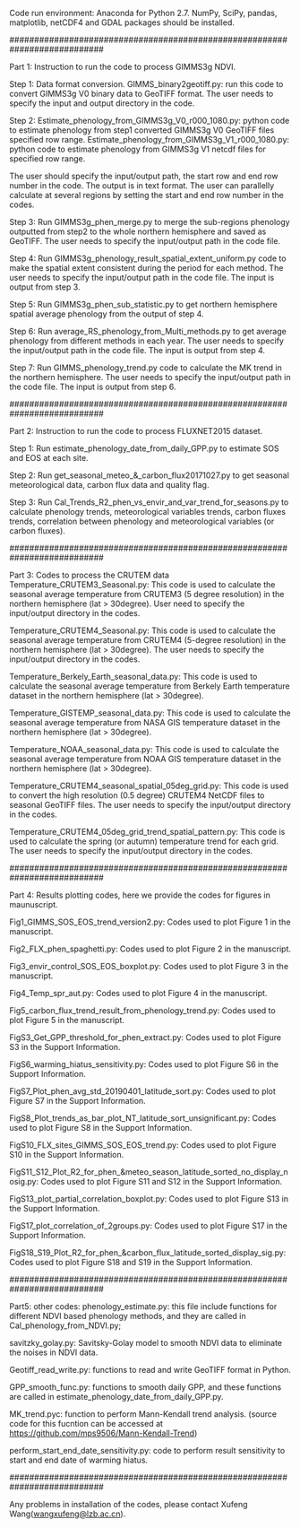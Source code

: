 Code run environment: Anaconda for Python 2.7. NumPy, SciPy, pandas, matplotlib, netCDF4 and GDAL packages should be installed. 

###########################################################################

Part 1: Instruction to run the code to process GIMMS3g NDVI.

Step 1: 
Data format conversion.
GIMMS_binary2geotiff.py: run this code to convert GIMMS3g V0 binary data to GeoTIFF format. The user needs to specify the input and output directory in the code.

Step 2:
Estimate_phenology_from_GIMMS3g_V0_r000_1080.py:  python code to estimate phenology from step1 converted GIMMS3g V0 GeoTIFF files specified row range.
Estimate_phenology_from_GIMMS3g_V1_r000_1080.py:  python code to estimate phenology from GIMMS3g V1 netcdf files for specified row range.

The user should specify the input/output path, the start row and end row number in the code. The output is in text format. 
The user can parallelly calculate at several regions by setting the start and end row number in the codes.

Step 3:
Run GIMMS3g_phen_merge.py to merge the sub-regions phenology outputted from step2 to the whole northern hemisphere and saved as GeoTIFF. 
The user needs to specify the input/output path in the code file.

Step 4:
Run GIMMS3g_phenology_result_spatial_extent_uniform.py code to make the spatial extent consistent during the period for each method.
The user needs to specify the input/output path in the code file. The input is output from step 3.

Step 5:
Run GIMMS3g_phen_sub_statistic.py to get northern hemisphere spatial average phenology from the output of step 4. 

Step 6:
Run average_RS_phenology_from_Multi_methods.py to get average phenology from different methods in each year. The user needs to specify the input/output path in the code file. The input is output from step 4.

Step 7:
Run GIMMS_phenology_trend.py code to calculate the MK trend in the northern hemisphere. The user needs to specify the input/output path in the code file. The input is output from step 6.



###########################################################################

Part 2: Instruction to run the code to process FLUXNET2015 dataset.

Step 1:
Run estimate_phenology_date_from_daily_GPP.py to estimate SOS and EOS at each site.

Step 2:
Run get_seasonal_meteo_&_carbon_flux20171027.py to get seasonal meteorological data, carbon flux data and quality flag.

Step 3:
Run Cal_Trends_R2_phen_vs_envir_and_var_trend_for_seasons.py to calculate phenology trends, meteorological variables trends, carbon fluxes trends, correlation between phenology and meteorological variables (or carbon fluxes).


###########################################################################

Part 3: Codes to process the CRUTEM data
Temperature_CRUTEM3_Seasonal.py: This code is used to calculate the seasonal average temperature from CRUTEM3 (5 degree resolution) in the northern hemisphere (lat > 30degree). User need to specify the input/output directory in the codes.

Temperature_CRUTEM4_Seasonal.py: This code is used to calculate the seasonal average temperature from CRUTEM4 (5-degree resolution) in the northern hemisphere (lat > 30degree). The user needs to specify the input/output directory in the codes.

Temperature_Berkely_Earth_seasonal_data.py: This code is used to calculate the seasonal average temperature from Berkely Earth temperature dataset in the northern hemisphere (lat > 30degree).

Temperature_GISTEMP_seasonal_data.py: This code is used to calculate the seasonal average temperature from NASA GIS temperature dataset in the northern hemisphere (lat > 30degree).

Temperature_NOAA_seasonal_data.py: This code is used to calculate the seasonal average temperature from NOAA GIS temperature dataset in the northern hemisphere (lat > 30degree).

Temperature_CRUTEM4_seasonal_spatial_05deg_grid.py: This code is used to convert the high resolution (0.5 degree) CRUTEM4 NetCDF files to seasonal GeoTIFF files. The user needs to specify the input/output directory in the codes.

Temperature_CRUTEM4_05deg_grid_trend_spatial_pattern.py: This code is used to calculate the spring (or autumn) temperature trend for each grid. The user needs to specify the input/output directory in the codes.

###########################################################################

Part 4: Results plotting codes, here we provide the codes for figures in maunuscript.

Fig1_GIMMS_SOS_EOS_trend_version2.py: Codes used to plot Figure 1 in the manuscript.

Fig2_FLX_phen_spaghetti.py: Codes used to plot Figure 2 in the manuscript.

Fig3_envir_control_SOS_EOS_boxplot.py: Codes used to plot Figure 3 in the manuscript.

Fig4_Temp_spr_aut.py: Codes used to plot Figure 4 in the manuscript.

Fig5_carbon_flux_trend_result_from_phenology_trend.py: Codes used to plot Figure 5 in the manuscript.

FigS3_Get_GPP_threshold_for_phen_extract.py: Codes used to plot Figure S3 in the Support Information.

FigS6_warming_hiatus_sensitivity.py: Codes used to plot Figure S6 in the Support Information.

FigS7_Plot_phen_avg_std_20190401_latitude_sort.py: Codes used to plot Figure S7 in the Support Information.

FigS8_Plot_trends_as_bar_plot_NT_latitude_sort_unsignificant.py: Codes used to plot Figure S8 in the Support Information.

FigS10_FLX_sites_GIMMS_SOS_EOS_trend.py: Codes used to plot Figure S10 in the Support Information.

FigS11_S12_Plot_R2_for_phen_&meteo_season_latitude_sorted_no_display_nosig.py: Codes used to plot Figure S11 and S12 in the Support Information.

FigS13_plot_partial_correlation_boxplot.py: Codes used to plot Figure S13 in the Support Information.

FigS17_plot_correlation_of_2groups.py: Codes used to plot Figure S17 in the Support Information.

FigS18_S19_Plot_R2_for_phen_&carbon_flux_latitude_sorted_display_sig.py: Codes used to plot Figure S18 and S19 in the Support Information.

###########################################################################

Part5: other codes:
phenology_estimate.py: this file include functions for different NDVI based phenology methods, and they are called in Cal_phenology_from_NDVI.py;

savitzky_golay.py: Savitsky-Golay model to smooth NDVI data to eliminate the noises in NDVI data.

Geotiff_read_write.py: functions to read and write GeoTIFF format in Python.

GPP_smooth_func.py: functions to smooth daily GPP, and these functions are called in estimate_phenology_date_from_daily_GPP.py.

MK_trend.pyc: function to perform Mann-Kendall trend analysis. (source code for this fucntion can be accessed at https://github.com/mps9506/Mann-Kendall-Trend)

perform_start_end_date_sensitivity.py: code to perform result sensitivity to start and end date of warming hiatus.


###########################################################################

Any problems in installation of the codes, please contact Xufeng Wang(wangxufeng@lzb.ac.cn).

